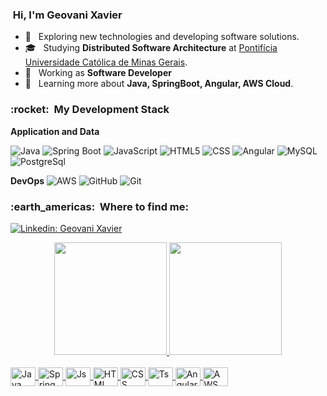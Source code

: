 <h3> &nbsp;Hi, I'm Geovani Xavier </h3>

- 🤔 &nbsp; Exploring new technologies and developing software solutions.
- 🎓 &nbsp; Studying **Distributed Software Architecture** at <a href="https://www.pucminas.br/PucVirtual/Pos-Graduacao/Paginas/Arquitetura-de-Software-Distribuido.aspx">Pontifícia Universidade Católica de Minas Gerais</a>.
- 💼 &nbsp; Working as **Software Developer**
- 🌱 &nbsp; Learning more about **Java, SpringBoot, Angular, AWS Cloud**.

<h3> :rocket: &nbsp;My Development Stack </h3>

**Application and Data**

  ![Java](https://img.shields.io/badge/-Java-333333?style=flat&logo=Java&logoColor=007396)
  ![Spring Boot](https://camo.githubusercontent.com/be95e40b73b295d5a020730d3c0adcce5906cf4d5fd2c6d8e523310f8414094c/68747470733a2f2f696d672e736869656c64732e696f2f62616467652f2d537072696e67253230426f6f742d3333333333333f7374796c653d666c6174266c6f676f3d737072696e67626f6f74)
  ![JavaScript](https://img.shields.io/badge/-JavaScript-333333?style=flat&logo=javascript)
  ![HTML5](https://img.shields.io/badge/-HTML5-333333?style=flat&logo=HTML5)
  ![CSS](https://img.shields.io/badge/-CSS-333333?style=flat&logo=CSS3&logoColor=1572B6)
  ![Angular](https://img.shields.io/badge/Angular-DD0031?style=for-the-badge&logo=angular&logoColor=white)
  ![MySQL](https://img.shields.io/badge/-MySQL-333333?style=flat&logo=mysql)
  ![PostgreSql](https://camo.githubusercontent.com/2f13988552b7ae81484bb9f4003357f3b3fc8c2043171d531d7e08b51b6eb641/68747470733a2f2f696d672e736869656c64732e696f2f62616467652f2d506f737467726553514c2d3333333333333f7374796c653d666c6174266c6f676f3d706f737467726573716c)

**DevOps**
![AWS](https://img.shields.io/badge/Amazon_AWS-232F3E?style=for-the-badge&logo=amazon-aws&logoColor=white)
![GitHub](https://camo.githubusercontent.com/544426317a6c6226b7f6b3367232378ea367aa5001a41da4f302a77f9959909f/68747470733a2f2f696d672e736869656c64732e696f2f62616467652f2d4769744875622d3333333333333f7374796c653d666c6174266c6f676f3d676974687562)
![Git](https://img.shields.io/badge/-Git-333333?style=flat&logo=git)
  
  	
<h3> :earth_americas: &nbsp;Where to find me: </h3> 

[![Linkedin: Geovani Xavier](https://img.shields.io/badge/-GeovaniXavier-blue?style=flat-square&logo=Linkedin&logoColor=white&link=https://www.linkedin.com/in/geovani-xavier/)](https://www.linkedin.com/in/geovani-xavier/)

<div align="center">
  <a href="https://github.com/GeovaniXavier">
  <img height="180em" src="https://github-readme-stats.vercel.app/api?username=geovanixavier&show_icons=true&theme=dark&include_all_commits=true&count_private=true"/>
  <img height="180em" src="https://github-readme-stats.vercel.app/api/top-langs/?username=geovanixavier&layout=compact&langs_count=7&theme=dark"/>
</div>
  
 <div style="display: inline_block"><br>
  <img align="center" alt="Java" height="30" width="40" src="https://img.shields.io/badge/Java-ED8B00?style=for-the-badge&logo=java&logoColor=white">
  <img align="center" alt="Spring" height="30" width="40" src="https://simpleicons.org/icons/springboot.svg">
  <img align="center" alt="Js" height="30" width="40" src="https://simpleicons.org/icons/javascript.svg">
  <img align="center" alt="HTML" height="30" width="40" src="https://simpleicons.org/icons/html5.svg">
  <img align="center" alt="CSS" height="30" width="40" src="https://simpleicons.org/icons/css3.svg">
  <img align="center" alt="Ts" height="30" width="40" src="https://simpleicons.org/icons/typescript.svg">
  <img align="center" alt="Angular" height="30" width="40" src="https://simpleicons.org/icons/angular.svg">
  <img align="center" alt="AWS" height="30" width="40" src="https://simpleicons.org/icons/amazonaws.svg">
   
</div>
